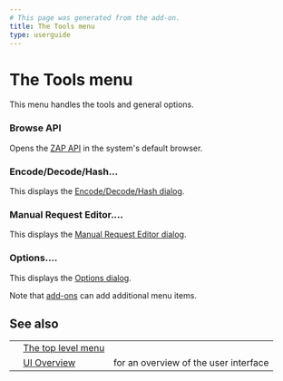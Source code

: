 ```yaml
---
# This page was generated from the add-on.
title: The Tools menu
type: userguide
---
```


# The Tools menu

This menu handles the tools and general options.

### Browse API

Opens the [ZAP API](/docs/desktop/start/features/api/) in the system's default browser.

### Encode/Decode/Hash...

This displays the [Encode/Decode/Hash dialog](/docs/desktop/ui/dialogs/enc_dec/).

### Manual Request Editor....

This displays the [Manual Request Editor dialog](/docs/desktop/ui/dialogs/man_req/).

### Options....

This displays the [Options dialog](/docs/desktop/ui/dialogs/options/).

Note that [add-ons](/docs/desktop/start/features/addons/) can add additional menu items.

## See also

|   |                                                |                                       |
|---|------------------------------------------------|---------------------------------------|
|   | [The top level menu](/docs/desktop/ui/tlmenu/) |                                       |
|   | [UI Overview](/docs/desktop/ui/)               | for an overview of the user interface |
